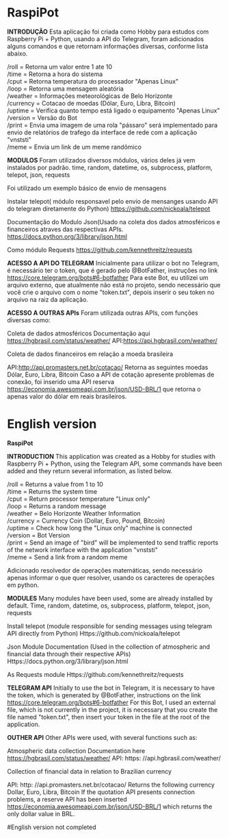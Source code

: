 # RaspiPot
<b>INTRODUÇÃO</b>
Esta aplicação foi criada como Hobby para estudos com Raspberry Pi + Python, usando a API do Telegram, foram adicionados alguns comandos e que retornam informações diversas, conforme lista abaixo.

/roll = Retorna um valor entre 1 ate 10</br>
/time = Retorna a hora do sistema</br>
/cput = Retorna temperatura do processador "Apenas Linux"</br>
/loop = Retorna uma mensagem aleatória</br>
/weather = Informações meteorológicas de Belo Horizonte</br>
/currency = Cotacao de moedas (Dólar, Euro, Libra, Bitcoin)</br>
/uptime = Verifica quanto tempo está ligado o equipamento "Apenas Linux"</br>
/version = Versão do Bot</br>
/print = Envia uma imagem de uma rola "pássaro" será implementado para envio de relatórios de trafego da interface de rede com a aplicação "vnststi" </br>
/meme = Envia um link de um meme randômico</br>

<b>MODULOS</b>
Foram utilizados diversos módulos, vários deles já vem instalados por padrão.
time, random, datetime, os, subprocess, platform, telepot, json, requests 

Foi utilizado um exemplo básico de envio de mensagens 

Instalar telepot( módulo responsavel pelo envio de mensanges usando API do telegram diretamente do Python)
https://github.com/nickoala/telepot

Documentação do Modulo Json(Usado na coleta dos dados atmosféricos e financeiros atraves das  respectivas APIs.
https://docs.python.org/3/library/json.html

Como módulo Requests
https://github.com/kennethreitz/requests

<b>ACESSO A API DO TELEGRAM</b>
Inicialmente para utilizar o bot no Telegram, é necessário ter o token, que é gerado pelo @BotFather, instruções no link https://core.telegram.org/bots#6-botfather
Para este Bot, eu utilizei um arquivo externo, que atualmente não está no projeto, sendo necessário que você crie o arquivo com o nome "token.txt", depois inserir o seu token no arquivo na raiz da aplicação.

<b>ACESSO A OUTRAS APIs</b>
Foram utilizada outras APIs, com funções diversas como:

Coleta de dados atmosféricos
Documentação aqui https://hgbrasil.com/status/weather/
API:https://api.hgbrasil.com/weather/

Coleta de dados financeiros em relação a moeda brasileira

API:http://api.promasters.net.br/cotacao/ Retorna as seguintes moedas Dólar, Euro, Libra, Bitcoin
Caso a API de cotação apresente problemas de conexão, foi inserido uma API reserva https://economia.awesomeapi.com.br/json/USD-BRL/1 que retorna o apenas valor do dólar em reais brasileiros.



# English version

<b>RaspiPot</b>

<b>INTRODUCTION</b>
This application was created as a Hobby for studies with Raspberry Pi + Python, using the Telegram API, some commands have been added and they return several information, as listed below.

/roll = Returns a value from 1 to 10 </br>
/time = Returns the system time </br>
/cput = Return processor temperature "Linux only" </br>
/loop = Returns a random message </br>
/weather = Belo Horizonte Weather Information </br>
/currency = Currency Coin (Dollar, Euro, Pound, Bitcoin) </br>
/uptime = Check how long the "Linux only" machine is connected </br>
/version = Bot Version </br>
/print = Send an image of "bird" will be implemented to send traffic reports of the network interface with the application "vnststi" </br>
/meme = Send a link from a random meme </br>

Adicionado resolvedor de operações matemáticas, sendo necessário apenas informar o que quer resolver, usando os caracteres de operações em python.

<b>MODULES</b>
Many modules have been used, some are already installed by default.
Time, random, datetime, os, subprocess, platform, telepot, json, requests

Install telepot (module responsible for sending messages using telegram API directly from Python)
Https://github.com/nickoala/telepot

Json Module Documentation (Used in the collection of atmospheric and financial data through their respective APIs)
Https://docs.python.org/3/library/json.html

As Requests module
Https://github.com/kennethreitz/requests

<b>TELEGRAM API</b>
Initially to use the bot in Telegram, it is necessary to have the token, which is generated by @BotFather, instructions on the link https://core.telegram.org/bots#6-botfather
For this Bot, I used an external file, which is not currently in the project, it is necessary that you create the file named "token.txt", then insert your token in the file at the root of the application.

<b>OUTHER API</b>
Other APIs were used, with several functions such as:

Atmospheric data collection
Documentation here https://hgbrasil.com/status/weather/
API: https: //api.hgbrasil.com/weather/

Collection of financial data in relation to Brazilian currency

API: http: //api.promasters.net.br/cotacao/ Returns the following currency Dollar, Euro, Libra, Bitcoin
If the quotation API presents connection problems, a reserve API has been inserted https://economia.awesomeapi.com.br/json/USD-BRL/1 which returns the only dollar value in BRL.


#English version not completed
